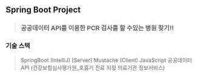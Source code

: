 ## Spring Boot Project

> ### 공공데이터 API를 이용한 PCR 검사를 할 수있는 병원 찾기!!

### 기술 스택
> SpringBoot (IntelliJ) [Server]
> Mustache (Client)
> JavaScript
> 공공데이터 API (건강보험심사평가원_호흡기 진료 지정 의료기관 정보서비스)
